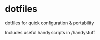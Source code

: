 # dotfiles

dotfiles for quick configuration & portability

Includes useful handy scripts in /handystuff
